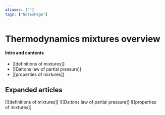 ```yaml
---
aliases: [""]
tags: ["NotesPage"]
---
```


# Thermodynamics mixtures overview

#### Intro and contents
- [[definitions of mixtures]]
- [[Daltons law of partial pressure]]
- [[properties of mixtures]] 


## Expanded articles
![[definitions of mixtures]]
![[Daltons law of partial pressure]]
![[properties of mixtures]] 

